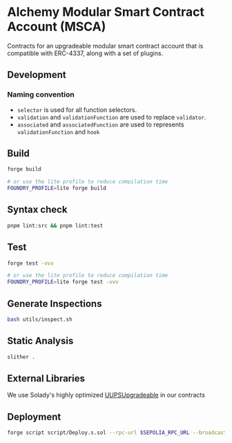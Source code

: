 # Alchemy Modular Smart Contract Account (MSCA)

Contracts for an upgradeable modular smart contract account that is compatible with ERC-4337, along with a set of plugins.

## Development

### Naming convention

- `selector` is used for all function selectors.
- `validation` and `validationFunction` are used to replace `validator`.
- `associated` and `associatedFunction` are used to represents `validationFunction` and `hook`

## Build

```bash
forge build

# or use the lite profile to reduce compilation time
FOUNDRY_PROFILE=lite forge build
```

## Syntax check

```bash
pnpm lint:src && pnpm lint:test
```

## Test

```bash
forge test -vvv

# or use the lite profile to reduce compilation time
FOUNDRY_PROFILE=lite forge test -vvv
```

## Generate Inspections

```bash
bash utils/inspect.sh
```

## Static Analysis

```bash
slither .
```

## External Libraries

We use Solady's highly optimized [UUPSUpgradeable](https://github.com/Vectorized/solady/blob/a061f38f27cd7ae330a86d42d3f15b4e7237f064/src/utils/UUPSUpgradeable.sol) in our contracts

## Deployment

```bash
forge script script/Deploy.s.sol --rpc-url $SEPOLIA_RPC_URL --broadcast
```
